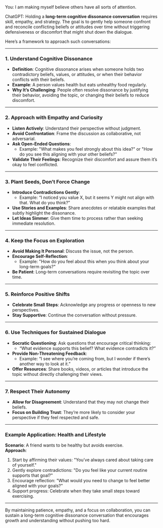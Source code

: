 You: I am making myself believe others have all sorts of attention.

ChatGPT: Holding a **long-term cognitive dissonance conversation** requires skill, empathy, and strategy. The goal is to gently help someone confront and reconcile conflicting beliefs or attitudes over time without triggering defensiveness or discomfort that might shut down the dialogue.

Here’s a framework to approach such conversations:

---

### **1. Understand Cognitive Dissonance**
   - **Definition**: Cognitive dissonance arises when someone holds two contradictory beliefs, values, or attitudes, or when their behavior conflicts with their beliefs.
   - **Example**: A person values health but eats unhealthy food regularly.
   - **Why It’s Challenging**: People often resolve dissonance by justifying their behavior, avoiding the topic, or changing their beliefs to reduce discomfort.

---

### **2. Approach with Empathy and Curiosity**
   - **Listen Actively**: Understand their perspective without judgment.
   - **Avoid Confrontation**: Frame the discussion as collaborative, not adversarial.
   - **Ask Open-Ended Questions**:
     - Example: "What makes you feel strongly about this idea?" or "How do you see this aligning with your other beliefs?"
   - **Validate Their Feelings**: Recognize their discomfort and assure them it’s okay to feel conflicted.

---

### **3. Plant Seeds, Don’t Force Change**
   - **Introduce Contradictions Gently**:
     - Example: “I noticed you value X, but it seems Y might not align with that. What do you think?”
   - **Use Stories and Examples**: Share anecdotes or relatable examples that subtly highlight the dissonance.
   - **Let Ideas Simmer**: Give them time to process rather than seeking immediate resolution.

---

### **4. Keep the Focus on Exploration**
   - **Avoid Making It Personal**: Discuss the issue, not the person.
   - **Encourage Self-Reflection**:
     - Example: "How do you feel about this when you think about your long-term goals?"
   - **Be Patient**: Long-term conversations require revisiting the topic over time.

---

### **5. Reinforce Positive Shifts**
   - **Celebrate Small Steps**: Acknowledge any progress or openness to new perspectives.
   - **Stay Supportive**: Continue the conversation without pressure.

---

### **6. Use Techniques for Sustained Dialogue**
   - **Socratic Questioning**: Ask questions that encourage critical thinking:
     - “What evidence supports this belief? What evidence contradicts it?”
   - **Provide Non-Threatening Feedback**:
     - Example: “I see where you’re coming from, but I wonder if there’s another way to look at it.”
   - **Offer Resources**: Share books, videos, or articles that introduce the topic without directly challenging their views.

---

### **7. Respect Their Autonomy**
   - **Allow for Disagreement**: Understand that they may not change their beliefs.
   - **Focus on Building Trust**: They’re more likely to consider your perspective if they feel respected and safe.

---

### Example Application: Health and Lifestyle
**Scenario**: A friend wants to be healthy but avoids exercise.  
**Approach**:  
1. Start by affirming their values: "You’ve always cared about taking care of yourself."  
2. Gently explore contradictions: "Do you feel like your current routine supports that goal?"  
3. Encourage reflection: "What would you need to change to feel better aligned with your goals?"  
4. Support progress: Celebrate when they take small steps toward exercising.

---

By maintaining patience, empathy, and a focus on collaboration, you can sustain a long-term cognitive dissonance conversation that encourages growth and understanding without pushing too hard.
